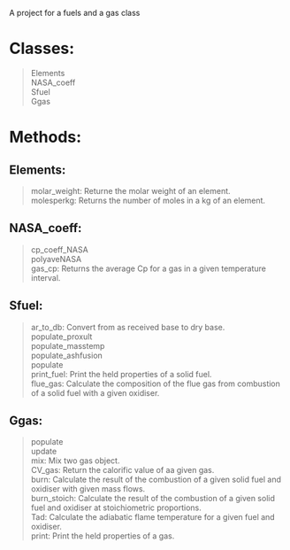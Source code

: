 A project for a fuels and a gas class

# Classes:<br/>
> Elements<br/>
> NASA_coeff<br/>
> Sfuel<br/>
> Ggas<br/>
# Methods:<br/>
## Elements:<br/>
> molar_weight: Returne the molar weight of an element.<br/>
> molesperkg: Returns the number of moles in a kg of an element.<br/>
## NASA_coeff:<br/>
> cp_coeff_NASA<br/>
> polyaveNASA<br/>
> gas_cp: Returns the average Cp for a gas in a given temperature interval.<br/>
## Sfuel:<br/>
> ar_to_db: Convert from as received base to dry base.<br/>
> populate_proxult<br/>
> populate_masstemp<br/>
> populate_ashfusion<br/>
> populate<br/>
> print_fuel: Print the held properties of a solid fuel.<br/>
> flue_gas: Calculate the composition of the flue gas from combustion of a solid fuel with a given oxidiser.<br/>
## Ggas:<br/>
> populate<br/>
> update<br/>
> mix: Mix two gas object.<br/>
> CV_gas: Return the calorific value of aa given gas.<br/>
> burn: Calculate the result of the combustion of a given solid fuel and oxidiser with given mass flows.<br/>
> burn_stoich: Calculate the result of the combustion of a given solid fuel and oxidiser at stoichiometric proportions.<br/>
> Tad: Calculate the adiabatic flame temperature for a given fuel and oxidiser.<br/>
> print: Print the held properties of a gas.<br/>
